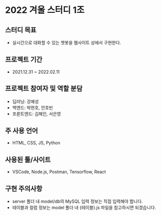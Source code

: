 # 2022 겨울 스터디 1조

## 스터디 목표
- 실시간으로 대화할 수 있는 챗봇을 웹사이트 상에서 구현한다.

## 프로젝트 기간
- 2021.12.31 ~ 2022.02.11

## 프로젝트 참여자 및 역할 분담
- 딥러닝: 강예성
- 백엔드: 박현호, 안호빈
- 프론트엔드: 김해인, 서은영

## 주 사용 언어
- HTML, CSS, JS, Python

## 사용된 툴/사이트
- VSCode, Node.js, Postman, Tensorflow, React

## 구현 주의사항

- server 폴더 내 model/db의 MySQL 입력 정보는 직접 입력해야 합니다.
- 테이블과 컬럼 정보는 model 폴더 내 {테이블}.js 파일을 참고하시면 되겠습니다.
